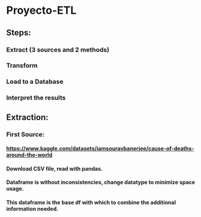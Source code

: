 # Proyecto-ETL

## Steps:
### Extract (3 sources and 2 methods)
### Transform 
### Load to a Database
### Interpret the results


## Extraction:
### First Source:
#### https://www.kaggle.com/datasets/iamsouravbanerjee/cause-of-deaths-around-the-world
#### Download CSV file, read with pandas. 
#### Dataframe is without inconsistencies, change datatype to minimize space usage.
#### This dataframe is the base df with which to combine the additional information needed.

